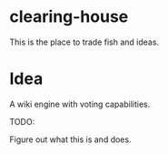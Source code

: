 # clearing-house
This is the place to trade fish and ideas.

# Idea

A wiki engine with voting capabilities.


TODO:

Figure out what this is and does.
